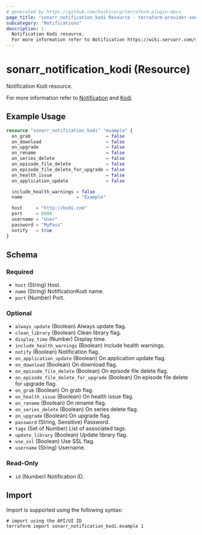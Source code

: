 ```yaml
---
# generated by https://github.com/hashicorp/terraform-plugin-docs
page_title: "sonarr_notification_kodi Resource - terraform-provider-sonarr"
subcategory: "Notifications"
description: |-
  Notification Kodi resource.
  For more information refer to Notification https://wiki.servarr.com/sonarr/settings#connect and Kodi https://wiki.servarr.com/sonarr/supported#xbmc.
---
```


# sonarr_notification_kodi (Resource)

<!-- subcategory:Notifications -->Notification Kodi resource.
For more information refer to [Notification](https://wiki.servarr.com/sonarr/settings#connect) and [Kodi](https://wiki.servarr.com/sonarr/supported#xbmc).

## Example Usage

```terraform
resource "sonarr_notification_kodi" "example" {
  on_grab                            = false
  on_download                        = false
  on_upgrade                         = false
  on_rename                          = false
  on_series_delete                   = false
  on_episode_file_delete             = false
  on_episode_file_delete_for_upgrade = false
  on_health_issue                    = false
  on_application_update              = false

  include_health_warnings = false
  name                    = "Example"

  host     = "http://kodi.com"
  port     = 8080
  username = "User"
  password = "MyPass"
  notify   = true
}
```

<!-- schema generated by tfplugindocs -->
## Schema

### Required

- `host` (String) Host.
- `name` (String) NotificationKodi name.
- `port` (Number) Port.

### Optional

- `always_update` (Boolean) Always update flag.
- `clean_library` (Boolean) Clean library flag.
- `display_time` (Number) Display time.
- `include_health_warnings` (Boolean) Include health warnings.
- `notify` (Boolean) Notification flag.
- `on_application_update` (Boolean) On application update flag.
- `on_download` (Boolean) On download flag.
- `on_episode_file_delete` (Boolean) On episode file delete flag.
- `on_episode_file_delete_for_upgrade` (Boolean) On episode file delete for upgrade flag.
- `on_grab` (Boolean) On grab flag.
- `on_health_issue` (Boolean) On health issue flag.
- `on_rename` (Boolean) On rename flag.
- `on_series_delete` (Boolean) On series delete flag.
- `on_upgrade` (Boolean) On upgrade flag.
- `password` (String, Sensitive) Password.
- `tags` (Set of Number) List of associated tags.
- `update_library` (Boolean) Update library flag.
- `use_ssl` (Boolean) Use SSL flag.
- `username` (String) Username.

### Read-Only

- `id` (Number) Notification ID.

## Import

Import is supported using the following syntax:

```shell
# import using the API/UI ID
terraform import sonarr_notification_kodi.example 1
```
